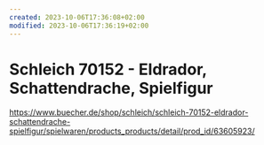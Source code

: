 ```yaml
---
created: 2023-10-06T17:36:08+02:00
modified: 2023-10-06T17:36:19+02:00
---
```


# Schleich 70152 - Eldrador, Schattendrache, Spielfigur

https://www.buecher.de/shop/schleich/schleich-70152-eldrador-schattendrache-spielfigur/spielwaren/products_products/detail/prod_id/63605923/
